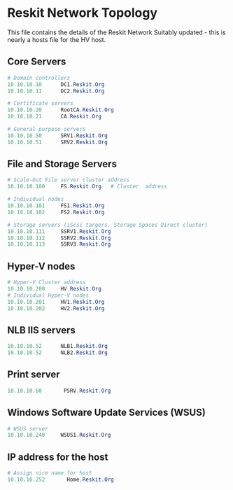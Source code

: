 # Reskit Network Topology

This file contains the details of the Reskit Network
Suitably updated - this is nearly a hosts file for the HV host.

## Core Servers

``` powershell
# Domain controllers
10.10.10.10      DC1.Reskit.Org  
10.10.10.11      DC2.Reskit.Org  

# Certificate servers
10.10.10.20      RootCA.Reskit.Org  
10.10.10.21      CA.Reskit.Org

# General purpose servers
10.10.10.50      SRV1.Reskit.Org  
10.10.10.51      SRV2.Reskit.Org  
```

## File and Storage Servers

```powershell
# Scale-Out File server cluster address
10.10.10.100     FS.Reskit.Org   # Cluster  address  

# Individual nodes
10.10.10.101     FS1.Reskit.Org  
10.10.10.102     FS2.Reskit.Org  

# Storage servers (iScsi targers. Storage Spaces Direct cluster)
10.10.10.111     SSRV1.Reskit.Org
10.10.10.112     SSRV2.Reskit.Org
10.10.10.113     SSRV3.Reskit.Org

```

## Hyper-V nodes

```powershell
# Hyper-V Cluster address
10.10.10.200     HV.Reskit.Org
# Individual Hyper-V nodes
10.10.10.201     HV1.Reskit.Org  
10.10.10.202     HV2.Reskit.Org  
```
## NLB IIS servers

```powershell
10.10.10.52      NLB1.Reskit.Org
10.10.10.52      NLB2.Reskit.Org
````

## Print server

```powershell
10.10.10.60       PSRV.Reskit.Org
```

## Windows Software Update Services (WSUS)

```powershell
# WSUS server
10.10.10.240     WSUS1.Reskit.Org
```

## IP address for the host

```powershell
# Assign nice name for host
10.10.10.252       Home.Reskit.Org  
```
